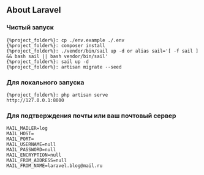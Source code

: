 ## About Laravel

### Чистый запуск
```
{%project_folder%}: cp ./env.example ./.env
{%project_folder%}: composer install
{%project_folder%}: ./vendor/bin/sail up -d or alias sail='[ -f sail ] && bash sail || bash vendor/bin/sail'
{%project_folder%}: sail up -d
{%project_folder%}: artisan migrate --seed
```
### Для локального запуска
```
{%project_folder%}: php artisan serve
http://127.0.0.1:8000
```

### Для подтверждения почты или ваш почтовый сервер
```
MAIL_MAILER=log
MAIL_HOST=
MAIL_PORT=
MAIL_USERNAME=null
MAIL_PASSWORD=null
MAIL_ENCRYPTION=null
MAIL_FROM_ADDRESS=null
MAIL_FROM_NAME=laravel.blog@mail.ru
```
